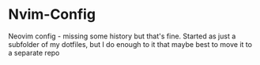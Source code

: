 # Nvim-Config

Neovim config - missing some history but that's fine.  Started as just a subfolder
of my dotfiles, but I do enough to it that maybe best to move it to a separate repo
